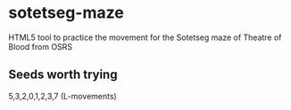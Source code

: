 # sotetseg-maze
HTML5 tool to practice the movement for the Sotetseg maze of Theatre of Blood from OSRS

## Seeds worth trying
5,3,2,0,1,2,3,7 (L-movements)
